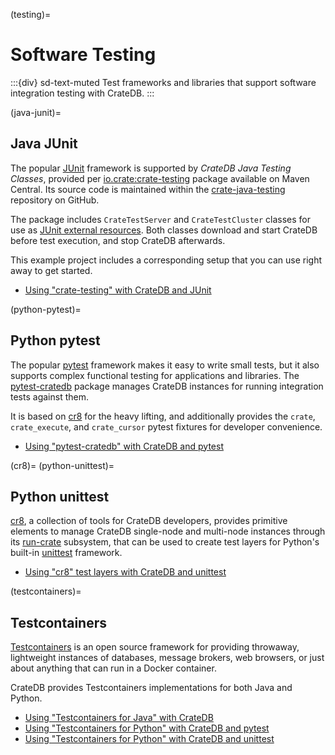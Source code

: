 (testing)=
# Software Testing

:::{div} sd-text-muted
Test frameworks and libraries that support software
integration testing with CrateDB.
:::

(java-junit)=
## Java JUnit

The popular [JUnit] framework is supported by *CrateDB Java Testing Classes*,
provided per [io.crate:crate-testing] package available on Maven Central.
Its source code is maintained within the [crate-java-testing] repository on GitHub.

The package includes `CrateTestServer` and `CrateTestCluster` classes for use
as [JUnit external resources]. Both classes download and start CrateDB before
test execution, and stop CrateDB afterwards.

This example project includes a corresponding setup that you can use right away
to get started.

- [Using "crate-testing" with CrateDB and JUnit]


(python-pytest)=
## Python pytest

The popular [pytest] framework makes it easy to write small tests, but it
also supports complex functional testing for applications and libraries.
The [pytest-cratedb] package manages CrateDB instances for running integration
tests against them.

It is based on [cr8](#cr8) for the heavy lifting, and additionally provides
the `crate`, `crate_execute`, and `crate_cursor` pytest fixtures for
developer convenience.

- [Using "pytest-cratedb" with CrateDB and pytest]


(cr8)=
(python-unittest)=
## Python unittest

[cr8], a collection of tools for CrateDB developers, provides primitive
elements to manage CrateDB single-node and multi-node instances through
its [run-crate] subsystem, that can be used to create test layers for
Python's built-in [unittest] framework.

- [Using "cr8" test layers with CrateDB and unittest]


(testcontainers)=
## Testcontainers

[Testcontainers] is an open source framework for providing throwaway,
lightweight instances of databases, message brokers, web browsers, or
just about anything that can run in a Docker container.

CrateDB provides Testcontainers implementations for both Java and Python.

- [Using "Testcontainers for Java" with CrateDB]
- [Using "Testcontainers for Python" with CrateDB and pytest]
- [Using "Testcontainers for Python" with CrateDB and unittest]


[cr8]: https://pypi.org/project/cr8/
[crate-java-testing]: https://github.com/crate/crate-java-testing
[io.crate:crate-testing]: https://repo1.maven.org/maven2/io/crate/crate-testing/
[JUnit]: https://en.wikipedia.org/wiki/JUnit
[JUnit external resources]: https://github.com/junit-team/junit4/wiki/Rules#externalresource-rules
[pytest]: https://docs.pytest.org/
[pytest-cratedb]: https://pypi.org/project/pytest-cratedb/
[run-crate]: https://pypi.org/project/cr8/#run-crate
[Testcontainers]: https://testcontainers.com/
[unittest]: https://docs.python.org/3/library/unittest.html
[Using "cr8" test layers with CrateDB and unittest]: https://github.com/crate/cratedb-examples/tree/main/testing/native/python-unittest
[Using "crate-testing" with CrateDB and JUnit]: https://github.com/crate/cratedb-examples/tree/main/by-language/java-qa
[Using "pytest-cratedb" with CrateDB and pytest]: https://github.com/crate/cratedb-examples/tree/main/testing/native/python-pytest
[Using "Testcontainers for Java" with CrateDB]: https://github.com/crate/cratedb-examples/tree/main/testing/testcontainers/java
[Using "Testcontainers for Python" with CrateDB and pytest]: https://github.com/crate/cratedb-examples/tree/main/testing/testcontainers/python-pytest
[Using "Testcontainers for Python" with CrateDB and unittest]: https://github.com/crate/cratedb-examples/tree/main/testing/testcontainers/python-unittest
